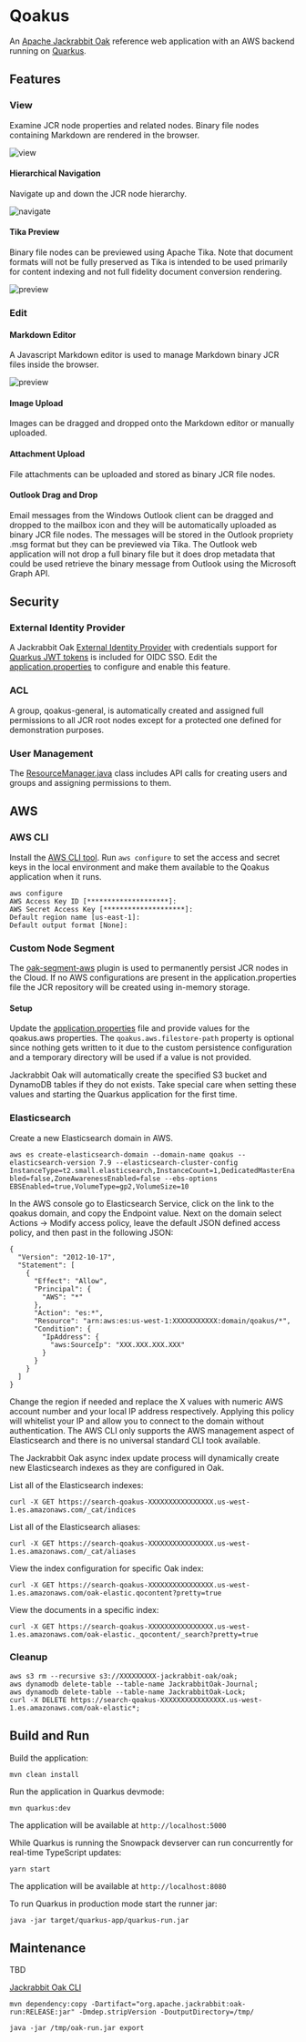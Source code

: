 # Qoakus

An [Apache Jackrabbit Oak](https://jackrabbit.apache.org/oak/) reference web application with an AWS backend running on [Quarkus](https://quarkus.io/).

## Features

### View
Examine JCR node properties and related nodes. Binary file nodes containing Markdown are rendered in the browser.

![view](images/view.png)

#### Hierarchical Navigation
Navigate up and down the JCR node hierarchy.

![navigate](images/navigate.png)

#### Tika Preview
Binary file nodes can be previewed using Apache Tika. Note that document formats will not be fully preserved as Tika is intended to be used primarily for content indexing and not full fidelity document conversion rendering.

![preview](images/preview.png)

### Edit

#### Markdown Editor
A Javascript Markdown editor is used to manage Markdown binary JCR files inside the browser.

![preview](images/edit.png)

#### Image Upload

Images can be dragged and dropped onto the Markdown editor or manually uploaded.

#### Attachment Upload

File attachments can be uploaded and stored as binary JCR file nodes.

#### Outlook Drag and Drop

Email messages from the Windows Outlook client can be dragged and dropped to the mailbox icon and they will be automatically uploaded as binary JCR file nodes. The messages will be stored in the Outlook propriety .msg format but they can be previewed via Tika. The Outlook web application will not drop a full binary file but it does drop metadata that could be used retrieve the binary message from Outlook using the Microsoft Graph API.

## Security

### External Identity Provider

A Jackrabbit Oak [External Identity Provider](http://jackrabbit.apache.org/oak/docs/security/authentication/externalloginmodule.html) with credentials support for [Quarkus JWT tokens](https://quarkus.io/guides/security-openid-connect) is included for OIDC SSO. Edit the [application.properties](src/main/resources/application.properties) to configure and enable this feature.

### ACL
A group, qoakus-general, is automatically created and assigned full permissions to all JCR root nodes except for a protected one defined for demonstration purposes.

### User Management
The [ResourceManager.java](src/main/java/com/github/aaronanderson/qoakus/RepositoryManager.java) class includes API calls for creating users and groups and assigning permissions to them.


## AWS

### AWS CLI

Install the [AWS CLI tool](https://docs.aws.amazon.com/cli/latest/userguide/install-cliv2.html). Run `aws configure` to set the access and secret keys in the local environment and make them available to the Qoakus application when it runs.

```
aws configure
AWS Access Key ID [********************]:
AWS Secret Access Key [********************]:
Default region name [us-east-1]:
Default output format [None]:
```

### Custom Node Segment

The [oak-segment-aws](https://github.com/apache/jackrabbit-oak/tree/trunk/oak-segment-aws) plugin is used to permanently persist JCR nodes in the Cloud. If no AWS configurations are present in the application.properties file the JCR repository will be created using in-memory storage.


#### Setup

Update the [application.properties](src/main/resources/application.properties) file and provide values for the qoakus.aws properties. The `qoakus.aws.filestore-path` property is optional since nothing gets written to it due to the custom persistence configuration and a temporary directory will be used if a value is not provided.

Jackrabbit Oak will automatically create the specified S3 bucket and DynamoDB tables if they do not exists. Take special care when setting these values and starting the Quarkus application for the first time.

### Elasticsearch

Create a new Elasticsearch domain in AWS.

`aws es create-elasticsearch-domain --domain-name qoakus --elasticsearch-version 7.9 --elasticsearch-cluster-config InstanceType=t2.small.elasticsearch,InstanceCount=1,DedicatedMasterEnabled=false,ZoneAwarenessEnabled=false --ebs-options EBSEnabled=true,VolumeType=gp2,VolumeSize=10`

In the AWS console go to Elasticsearch Service, click on the link to the qoakus domain, and copy the Endpoint value. Next on the domain select Actions -> Modify access policy, leave the default JSON defined access policy, and then past in the following JSON:

```
{
  "Version": "2012-10-17",
  "Statement": [
    {
      "Effect": "Allow",
      "Principal": {
        "AWS": "*"
      },
      "Action": "es:*",
      "Resource": "arn:aws:es:us-west-1:XXXXXXXXXXX:domain/qoakus/*",
      "Condition": {
        "IpAddress": {
          "aws:SourceIp": "XXX.XXX.XXX.XXX"
        }
      }
    }
  ]
}

```

Change the region if needed and replace the X values with numeric AWS account number and your local IP address respectively. Applying this policy will whitelist your IP and allow you to connect to the domain without authentication. The AWS CLI only supports the AWS management aspect of Elasticsearch and there is no universal standard CLI took available.

The Jackrabbit Oak async index update process will dynamically create new Elasticsearch indexes as they are configured in Oak.

List all of the Elasticsearch indexes:

`curl -X GET https://search-qoakus-XXXXXXXXXXXXXXXX.us-west-1.es.amazonaws.com/_cat/indices`

List all of the Elasticsearch aliases:

`curl -X GET https://search-qoakus-XXXXXXXXXXXXXXXX.us-west-1.es.amazonaws.com/_cat/aliases`


View the index configuration for specific Oak index:

`curl -X GET https://search-qoakus-XXXXXXXXXXXXXXXX.us-west-1.es.amazonaws.com/oak-elastic.qocontent?pretty=true`

View the documents in a specific index:

`curl -X GET https://search-qoakus-XXXXXXXXXXXXXXXX.us-west-1.es.amazonaws.com/oak-elastic._qocontent/_search?pretty=true`

### Cleanup

```
aws s3 rm --recursive s3://XXXXXXXXX-jackrabbit-oak/oak;
aws dynamodb delete-table --table-name JackrabbitOak-Journal;
aws dynamodb delete-table --table-name JackrabbitOak-Lock;
curl -X DELETE https://search-qoakus-XXXXXXXXXXXXXXXX.us-west-1.es.amazonaws.com/oak-elastic*;
```


## Build and Run

Build the application:

`mvn clean install`

Run the application in Quarkus devmode:

`mvn quarkus:dev`

The application will be available at `http://localhost:5000`

While Quarkus is running the Snowpack devserver can run concurrently for real-time TypeScript updates:

`yarn start`

The application will be available at `http://localhost:8080`

To run Quarkus in production mode start the runner jar:

`java -jar target/quarkus-app/quarkus-run.jar`


## Maintenance

TBD

[Jackrabbit Oak CLI](http://jackrabbit.apache.org/oak/docs/command_line.html)

`mvn dependency:copy -Dartifact="org.apache.jackrabbit:oak-run:RELEASE:jar" -Dmdep.stripVersion -DoutputDirectory=/tmp/`

`java -jar /tmp/oak-run.jar export`
